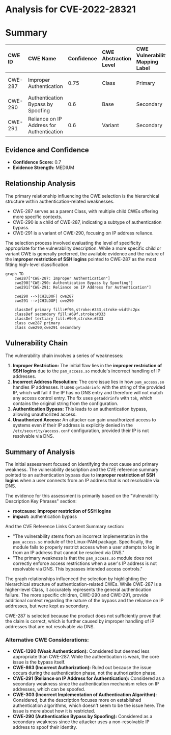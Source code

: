 # Analysis for CVE-2022-28321

# Summary
| CWE ID  | CWE Name                                                      | Confidence | CWE Abstraction Level | CWE Vulnerability Mapping Label | CWE-Vulnerability Mapping Notes |
| :-------- | :------------------------------------------------------------ | :--------- | :---------------------- | :------------------------------ | :------------------------------ |
| CWE-287 | Improper Authentication | 0.75 | Class | Primary | Discouraged, but best available |
| CWE-290 | Authentication Bypass by Spoofing | 0.6 | Base | Secondary | Allowed |
| CWE-291 | Reliance on IP Address for Authentication | 0.6 | Variant | Secondary | Allowed |

## Evidence and Confidence

*   **Confidence Score:** 0.7
*   **Evidence Strength:** MEDIUM

## Relationship Analysis
The primary relationship influencing the CWE selection is the hierarchical structure within authentication-related weaknesses.

-   CWE-287 serves as a parent Class, with multiple child CWEs offering more specific contexts.
-   CWE-290 is a child of CWE-287, indicating a subtype of authentication bypass.
-   CWE-291 is a variant of CWE-290, focusing on IP address reliance.

The selection process involved evaluating the level of specificity appropriate for the vulnerability description. While a more specific child or variant CWE is generally preferred, the available evidence and the nature of the **improper restriction of SSH logins** pointed to CWE-287 as the most fitting high-level classification.

```mermaid
graph TD
    cwe287["CWE-287: Improper Authentication"]
    cwe290["CWE-290: Authentication Bypass by Spoofing"]
    cwe291["CWE-291: Reliance on IP Address for Authentication"]
    
    cwe290 -->|CHILDOF| cwe287
    cwe291 -->|CHILDOF| cwe290
    
    classDef primary fill:#f96,stroke:#333,stroke-width:2px
    classDef secondary fill:#69f,stroke:#333
    classDef tertiary fill:#9e9,stroke:#333
    class cwe287 primary
    class cwe290,cwe291 secondary
```

## Vulnerability Chain
The vulnerability chain involves a series of weaknesses:
1.  **Improper Restriction:** The initial flaw lies in the **improper restriction of SSH logins** due to the `pam_access.so` module's incorrect handling of IP addresses.
2.  **Incorrect Address Resolution:** The core issue lies in how `pam_access.so` handles IP addresses. It uses `getaddrinfo` with the string of the provided IP, which will fail if the IP has no DNS entry and therefore will not match any access control entry. The fix uses `getaddrinfo` with `tok`, which contains the original string from the configuration.
3.  **Authentication Bypass:** This leads to an authentication bypass, allowing unauthorized access.
4.  **Unauthorized Access:** An attacker can gain unauthorized access to systems even if their IP address is explicitly denied in the `/etc/security/access.conf` configuration, provided their IP is not resolvable via DNS.

## Summary of Analysis
The initial assessment focused on identifying the root cause and primary weakness. The vulnerability description and the CVE reference summary pointed to an authentication bypass due to **improper restriction of SSH logins** when a user connects from an IP address that is not resolvable via DNS.

The evidence for this assessment is primarily based on the "Vulnerability Description Key Phrases" section:

*   **rootcause:** **improper restriction of SSH logins**
*   **impact:** authentication bypass

And the CVE Reference Links Content Summary section:

*   "The vulnerability stems from an incorrect implementation in the `pam_access.so` module of the Linux-PAM package. Specifically, the module fails to properly restrict access when a user attempts to log in from an IP address that cannot be resolved via DNS."
*   "The primary weakness is that the `pam_access.so` module does not correctly enforce access restrictions when a user's IP address is not resolvable via DNS. This bypasses intended access controls."

The graph relationships influenced the selection by highlighting the hierarchical structure of authentication-related CWEs. While CWE-287 is a higher-level Class, it accurately represents the general authentication failure. The more specific children, CWE-290 and CWE-291, provide additional context regarding the nature of the bypass and the reliance on IP addresses, but were kept as secondary.

CWE-287 is selected because the product does not sufficiently prove that the claim is correct, which is further caused by improper handling of IP addresses that are not resolvable via DNS.

### Alternative CWE Considerations:

*   **CWE-1390 (Weak Authentication):** Considered but deemed less appropriate than CWE-287. While the authentication is weak, the core issue is the bypass itself.
*   **CWE-863 (Incorrect Authorization):** Ruled out because the issue occurs during the authentication phase, not the authorization phase.
*   **CWE-291 (Reliance on IP Address for Authentication):** Considered as a secondary weakness since the authentication mechanism relies on IP addresses, which can be spoofed.
*   **CWE-303 (Incorrect Implementation of Authentication Algorithm):** Considered, but the description focuses more on established authentication algorithms, which doesn't seem to be the issue here. The issue is more about how it is restricted.
*   **CWE-290 (Authentication Bypass by Spoofing):** Considered as a secondary weakness since the attacker uses a non-resolvable IP address to spoof their identity.